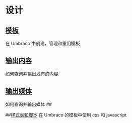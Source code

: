 # 设计 #

## [模板](Templates/) ##
在 Umbraco 中创建，管理和重用模板

## [输出内容](Rendering-Content/) ##
如何查询并输出发布的内容

## [输出媒体](Rendering-Media/) ##
如何查询并输出媒体 ##

##[样式表和脚本](Stylesheets-Javascript/)
在 Umbraco 的模板中使用 css 和 javascript